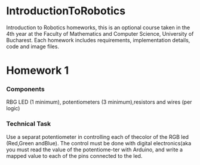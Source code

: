 # IntroductionToRobotics
Introduction to Robotics homeworks, this is an optional course taken in the 4th year at the Faculty of Mathematics and Computer Science, University of Bucharest. Each homework includes requirements, implementation details, code and image files.

# Homework 1
### Components 
RBG  LED  (1  minimum),  potentiometers  (3  minimum),resistors and wires (per logic)
### Technical Task
Use a separat potentiometer in controlling each of thecolor of the RGB led (Red,Green andBlue).  The control must be done with digital electronics(aka you must read the value of the potentiome-ter with Arduino, and write a mapped value to each of the pins connected to the led.
